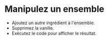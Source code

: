 ﻿# Manipulez un ensemble
 
- Ajoutez un autre ingrédient à l'ensemble.
- Supprimez la vanille.
- Exécutez le code pour afficher le résultat.
